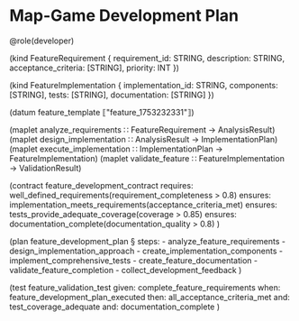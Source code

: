 # Map-Game Development Plan

@role(developer)

(kind FeatureRequirement {
  requirement_id: STRING,
  description: STRING,
  acceptance_criteria: [STRING],
  priority: INT
})

(kind FeatureImplementation {
  implementation_id: STRING,
  components: [STRING],
  tests: [STRING],
  documentation: [STRING]
})

(datum feature_template ⟦"feature_1753232331"⟧)

(maplet analyze_requirements ∷ FeatureRequirement → AnalysisResult)
(maplet design_implementation ∷ AnalysisResult → ImplementationPlan)
(maplet execute_implementation ∷ ImplementationPlan → FeatureImplementation)
(maplet validate_feature ∷ FeatureImplementation → ValidationResult)

(contract feature_development_contract
  requires: well_defined_requirements(requirement_completeness > 0.8)
  ensures: implementation_meets_requirements(acceptance_criteria_met)
  ensures: tests_provide_adequate_coverage(coverage > 0.85)
  ensures: documentation_complete(documentation_quality > 0.8)
)

(plan feature_development_plan
  § steps:
    - analyze_feature_requirements
    - design_implementation_approach
    - create_implementation_components
    - implement_comprehensive_tests
    - create_feature_documentation
    - validate_feature_completion
    - collect_development_feedback
)

(test feature_validation_test
  given: complete_feature_requirements
  when: feature_development_plan_executed
  then: all_acceptance_criteria_met
  and: test_coverage_adequate
  and: documentation_complete
)
